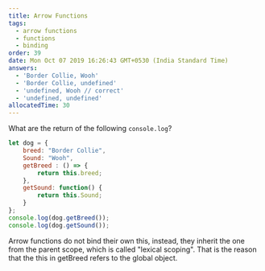 ```yaml
---
title: Arrow Functions
tags:
  - arrow functions
  - functions
  - binding
order: 39
date: Mon Oct 07 2019 16:26:43 GMT+0530 (India Standard Time)
answers: 
  - 'Border Collie, Wooh'
  - 'Border Collie, undefined'
  - 'undefined, Wooh // correct'
  - 'undefined, undefined'
allocatedTime: 30
---
```

What are the return of the following `console.log`?

```javascript
let dog = {
    breed: "Border Collie",
    Sound: "Wooh",
    getBreed : () => { 
        return this.breed;
    },
    getSound: function() {
        return this.Sound;
    }
};
console.log(dog.getBreed());
console.log(dog.getSound());
```

<!-- explanation -->

Arrow functions do not bind their own this, instead, they inherit the one from the parent scope, which is called "lexical scoping". That is the reason that the this in getBreed refers to the global object.

